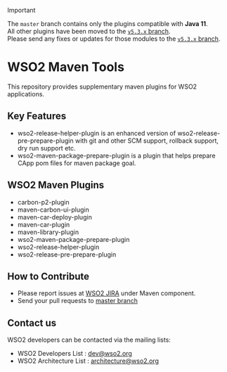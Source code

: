 > [!IMPORTANT]  
> The `master` branch contains only the plugins compatible with **Java 11**.  
> All other plugins have been moved to the [`v5.3.x` branch](https://github.com/wso2/maven-tools/tree/v5.3.x).  
> Please send any fixes or updates for those modules to the [`v5.3.x` branch](https://github.com/wso2/maven-tools/tree/v5.3.x).

# WSO2 Maven Tools
  
This repository provides supplementary maven plugins for WSO2 applications.

## Key Features
* wso2-release-helper-plugin is an enhanced version of wso2-release-pre-prepare-plugin with git and other SCM support, rollback support, dry run support etc.
* wso2-maven-package-prepare-plugin is a plugin that helps prepare CApp pom files for maven package goal.

## WSO2 Maven Plugins
* carbon-p2-plugin
* maven-carbon-ui-plugin
* maven-car-deploy-plugin
* maven-car-plugin
* maven-library-plugin
* wso2-maven-package-prepare-plugin
* wso2-release-helper-plugin
* wso2-release-pre-prepare-plugin

## How to Contribute
* Please report issues at [WSO2 JIRA](https://wso2.org/jira/browse/TOOLS) under Maven component.
* Send your pull requests to [master branch](https://github.com/wso2/maven-tools/tree/master)

## Contact us
WSO2 developers can be contacted via the mailing lists:
* WSO2 Developers List : dev@wso2.org
* WSO2 Architecture List : architecture@wso2.org
